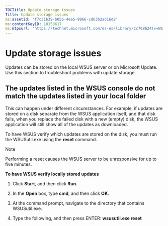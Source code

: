 ```yaml
---
TOCTitle: Update storage issues
Title: Update storage issues
ms:assetid: 'f7c31b39-b056-4ee5-9966-cd63b2ad16d8'
ms:contentKeyID: 18158617
ms:mtpsurl: 'https://technet.microsoft.com/es-es/library/Cc708624(v=WS.10)'
---
```


Update storage issues
=====================

Updates can be stored on the local WSUS server or on Microsoft Update. Use this section to troubleshoot problems with update storage.

The updates listed in the WSUS console do not match the updates listed in your local folder
-------------------------------------------------------------------------------------------

This can happen under different circumstances. For example, if updates are stored on a disk separate from the WSUS application itself, and that disk fails, when you replace the failed disk with a new (empty) disk, the WSUS application will still show all of the updates as downloaded.

To have WSUS verify which updates are stored on the disk, you must run the WSUSutil.exe using the **reset** command.

> [!NOTE]
> Performing a reset causes the WSUS server to be unresponsive for up to five minutes. 

**To have WSUS verify locally stored updates**
1.  Click **Start**, and then click **Run.**

2.  In the **Open** box, type **cmd**, and then click **OK**.

3.  At the command prompt, navigate to the directory that contains WSUSutil.exe.

4.  Type the following, and then press ENTER: **wsusutil.exe reset**
